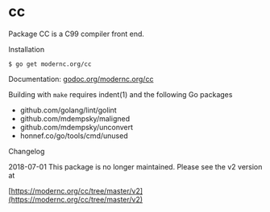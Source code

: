 # cc

Package CC is a C99 compiler front end.

Installation

    $ go get modernc.org/cc


Documentation: [godoc.org/modernc.org/cc](http://godoc.org/modernc.org/cc)


Building with `make` requires indent(1) and the following Go packages

* github.com/golang/lint/golint
* github.com/mdempsky/maligned
* github.com/mdempsky/unconvert
* honnef.co/go/tools/cmd/unused


Changelog

2018-07-01 This package is no longer maintained. Please see the v2 version at

[https://modernc.org/cc/tree/master/v2](https://modernc.org/cc/tree/master/v2)
